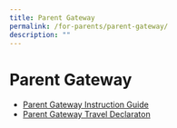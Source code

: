 ```yaml
---
title: Parent Gateway
permalink: /for-parents/parent-gateway/
description: ""
---
```

# **Parent Gateway**
  

* [Parent Gateway Instruction Guide](/files/Technical%20Matters/Instructions%20to%20parents%20to%20On-board%20Parents%20Gateway.pdf)
*   [Parent Gateway Travel Declaraton]()